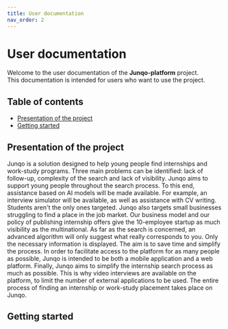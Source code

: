 ```yaml
---
title: User documentation
nav_order: 2
---
```


<!-- omit in toc -->
# User documentation

Welcome to the user documentation of the **Junqo-platform** project.  
This documentation is intended for users who want to use the project.

<!-- omit in toc -->
## Table of contents

- [Presentation of the project](#presentation-of-the-project)
- [Getting started](#getting-started)

## Presentation of the project

Junqo is a solution designed to help young people find internships and work-study programs.
Three main problems can be identified: lack of follow-up, complexity of the search and lack of visibility.
Junqo aims to support young people throughout the search process. To this end, assistance based on AI models will be made available.
For example, an interview simulator will be available, as well as assistance with CV writing.
Students aren't the only ones targeted. Junqo also targets small businesses struggling to find a place in the job market. Our business model and our policy of publishing internship offers give the 10-employee startup as much visibility as the multinational.
As far as the search is concerned, an advanced algorithm will only suggest what really corresponds to you. Only the necessary information is displayed. The aim is to save time and simplify the process.
In order to facilitate access to the platform for as many people as possible, Junqo is intended to be both a mobile application and a web platform.
Finally, Junqo aims to simplify the internship search process as much as possible. This is why video interviews are available on the platform, to limit the number of external applications to be used.
The entire process of finding an internship or work-study placement takes place on Junqo.

## Getting started
